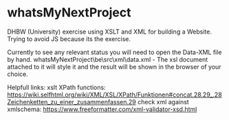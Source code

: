 # whatsMyNextProject
DHBW (University) exercise using XSLT and XML for building a Website. Trying to avoid JS because its the exercise.

Currently to see any relevant status you will need to open the Data-XML file by hand.
whatsMyNextProject\be\src\xml\data.xml - The xsl document attached to it will style it and the result will be shown in the browser of your choice.

Helpfull links:
xslt XPath functions:
https://wiki.selfhtml.org/wiki/XML/XSL/XPath/Funktionen#concat.28.29_.28Zeichenketten_zu_einer_zusammenfassen.29
check xml against xmlschema:
https://www.freeformatter.com/xml-validator-xsd.html